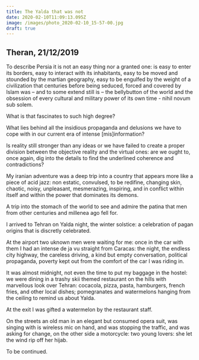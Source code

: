 ```yaml
---
title: The Yalda that was not
date: 2020-02-10T11:09:13.095Z
image: /images/photo_2020-02-10_15-57-00.jpg
draft: true
---
```

## Theran, 21/12/2019

To describe Persia it is not an easy thing nor a granted one: is easy to enter its borders, easy to interact with its inhabitants, easy to be moved and stounded by the martian geography, easy to be engulfed by the weight of a civilization that centuries before being seduced, forced and covered by Islam was – and to some extend still is – the bellybutton of the world and the obsession of every cultural and military power of its own time - nihil novum sub solem.

What is that fascinates to such high degree?

What lies behind all the insidious propaganda and delusions we have to cope with in our current era of intense \[mis]information?

Is reality still stronger than any ideas or we have failed to create a proper division between the objective reality and the virtual ones: are we ought to, once again, dig into the details to find the underlined coherence and contradictions?

My iranian adventure was a deep trip into a country that appears more like a piece of acid jazz: non estatic, convulsed, to be redifine, changing skin, chaotic, noisy, unpleasant, mesmerazing, inspiring, and in conflict within itself and within the power that dominates its demons.

A trip into the stomach of the world to see and admire the patina that men from other centuries and millenea ago fell for.

I arrived to Tehran on Yalda night, the winter solstice: a celebration of pagan origins that is discretly celebrated.

At the airport two uknown men were waiting for me: once in the car with them I had an intense de ja vu straight from Caracas: the night, the endless city highway, the careless driving, a kind but empty conversation, political propaganda, poverty kept out from the comfort of the car I was riding in.

It was almost midnight, not even the time to put my baggage in the hostel: we were dining in a trashy skii themed restaurant on the hills with marvellous look over Tehran: cocacola, pizza, pasta, hamburgers, french fries, and other local dishes; pomegranates and watermelons hanging from the ceiling to remind us about Yalda.

At the exit I was gifted a watermelon by the restaurant staff.

On the streets an old man in an elegant but consumed opera suit, was singing with is wireless mic on hand, and was stopping the traffic, and was asking for change, on the other side a motorcycle: two young lovers: she let the wind rip off her hijab.

To be continued.
